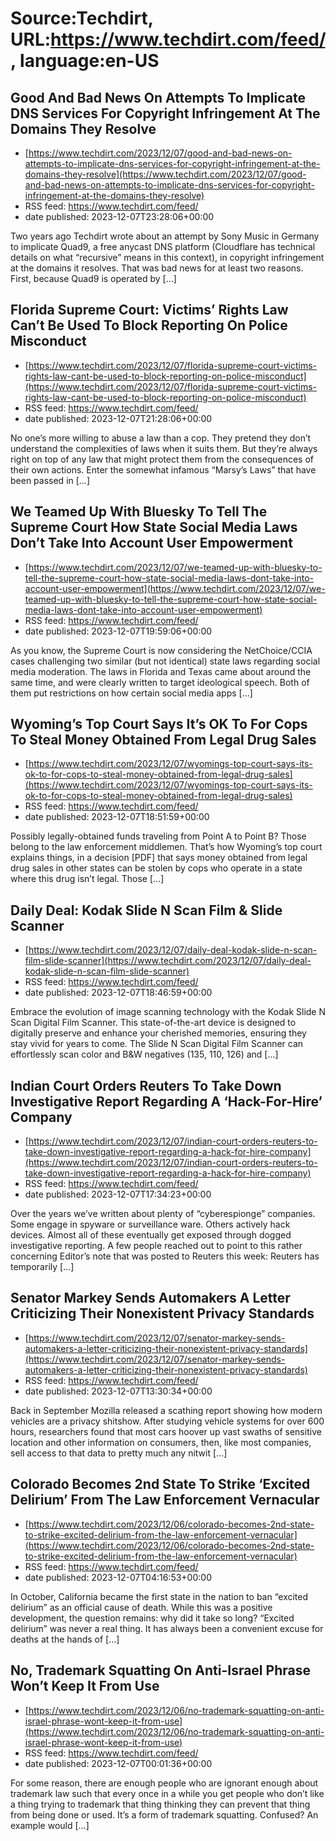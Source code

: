# Source:Techdirt, URL:https://www.techdirt.com/feed/, language:en-US

## Good And Bad News On Attempts To Implicate DNS Services For Copyright Infringement At The Domains They Resolve
 - [https://www.techdirt.com/2023/12/07/good-and-bad-news-on-attempts-to-implicate-dns-services-for-copyright-infringement-at-the-domains-they-resolve](https://www.techdirt.com/2023/12/07/good-and-bad-news-on-attempts-to-implicate-dns-services-for-copyright-infringement-at-the-domains-they-resolve)
 - RSS feed: https://www.techdirt.com/feed/
 - date published: 2023-12-07T23:28:06+00:00

Two years ago Techdirt wrote about an attempt by Sony Music in Germany to implicate Quad9, a free anycast DNS platform (Cloudflare has technical details on what “recursive” means in this context), in copyright infringement at the domains it resolves. That was bad news for at least two reasons. First, because Quad9 is operated by [&#8230;]

## Florida Supreme Court: Victims’ Rights Law Can’t Be Used To Block Reporting On Police Misconduct
 - [https://www.techdirt.com/2023/12/07/florida-supreme-court-victims-rights-law-cant-be-used-to-block-reporting-on-police-misconduct](https://www.techdirt.com/2023/12/07/florida-supreme-court-victims-rights-law-cant-be-used-to-block-reporting-on-police-misconduct)
 - RSS feed: https://www.techdirt.com/feed/
 - date published: 2023-12-07T21:28:06+00:00

No one&#8217;s more willing to abuse a law than a cop. They pretend they don&#8217;t understand the complexities of laws when it suits them. But they&#8217;re always right on top of any law that might protect them from the consequences of their own actions. Enter the somewhat infamous &#8220;Marsy&#8217;s Laws&#8221; that have been passed in [&#8230;]

## We Teamed Up With Bluesky To Tell The Supreme Court How State Social Media Laws Don’t Take Into Account User Empowerment
 - [https://www.techdirt.com/2023/12/07/we-teamed-up-with-bluesky-to-tell-the-supreme-court-how-state-social-media-laws-dont-take-into-account-user-empowerment](https://www.techdirt.com/2023/12/07/we-teamed-up-with-bluesky-to-tell-the-supreme-court-how-state-social-media-laws-dont-take-into-account-user-empowerment)
 - RSS feed: https://www.techdirt.com/feed/
 - date published: 2023-12-07T19:59:06+00:00

As you know, the Supreme Court is now considering the NetChoice/CCIA cases challenging two similar (but not identical) state laws regarding social media moderation. The laws in Florida and Texas came about around the same time, and were clearly written to target ideological speech. Both of them put restrictions on how certain social media apps [&#8230;]

## Wyoming’s Top Court Says It’s OK To For Cops To Steal Money Obtained From Legal Drug Sales
 - [https://www.techdirt.com/2023/12/07/wyomings-top-court-says-its-ok-to-for-cops-to-steal-money-obtained-from-legal-drug-sales](https://www.techdirt.com/2023/12/07/wyomings-top-court-says-its-ok-to-for-cops-to-steal-money-obtained-from-legal-drug-sales)
 - RSS feed: https://www.techdirt.com/feed/
 - date published: 2023-12-07T18:51:59+00:00

Possibly legally-obtained funds traveling from Point A to Point B? Those belong to the law enforcement middlemen. That&#8217;s how Wyoming&#8217;s top court explains things, in a decision [PDF] that says money obtained from legal drug sales in other states can be stolen by cops who operate in a state where this drug isn&#8217;t legal. Those [&#8230;]

## Daily Deal: Kodak Slide N Scan Film & Slide Scanner
 - [https://www.techdirt.com/2023/12/07/daily-deal-kodak-slide-n-scan-film-slide-scanner](https://www.techdirt.com/2023/12/07/daily-deal-kodak-slide-n-scan-film-slide-scanner)
 - RSS feed: https://www.techdirt.com/feed/
 - date published: 2023-12-07T18:46:59+00:00

Embrace the evolution of image scanning technology with the Kodak Slide N Scan Digital Film Scanner. This state-of-the-art device is designed to digitally preserve and enhance your cherished memories, ensuring they stay vivid for years to come. The Slide N Scan Digital Film Scanner can effortlessly scan color and B&#38;W negatives (135, 110, 126) and [&#8230;]

## Indian Court Orders Reuters To Take Down Investigative Report Regarding A ‘Hack-For-Hire’ Company
 - [https://www.techdirt.com/2023/12/07/indian-court-orders-reuters-to-take-down-investigative-report-regarding-a-hack-for-hire-company](https://www.techdirt.com/2023/12/07/indian-court-orders-reuters-to-take-down-investigative-report-regarding-a-hack-for-hire-company)
 - RSS feed: https://www.techdirt.com/feed/
 - date published: 2023-12-07T17:34:23+00:00

Over the years we’ve written about plenty of “cyberespionge” companies. Some engage in spyware or surveillance ware. Others actively hack devices. Almost all of these eventually get exposed through dogged investigative reporting. A few people reached out to point to this rather concerning Editor’s note that was posted to Reuters this week: Reuters has temporarily [&#8230;]

## Senator Markey Sends Automakers A Letter Criticizing Their Nonexistent Privacy Standards
 - [https://www.techdirt.com/2023/12/07/senator-markey-sends-automakers-a-letter-criticizing-their-nonexistent-privacy-standards](https://www.techdirt.com/2023/12/07/senator-markey-sends-automakers-a-letter-criticizing-their-nonexistent-privacy-standards)
 - RSS feed: https://www.techdirt.com/feed/
 - date published: 2023-12-07T13:30:34+00:00

Back in September Mozilla released a scathing report showing how modern vehicles are a privacy shitshow. After studying vehicle systems for over 600 hours, researchers found that most cars hoover up vast swaths of sensitive location and other information on consumers, then, like most companies, sell access to that data to pretty much any nitwit [&#8230;]

## Colorado Becomes 2nd State To Strike ‘Excited Delirium’ From The Law Enforcement Vernacular
 - [https://www.techdirt.com/2023/12/06/colorado-becomes-2nd-state-to-strike-excited-delirium-from-the-law-enforcement-vernacular](https://www.techdirt.com/2023/12/06/colorado-becomes-2nd-state-to-strike-excited-delirium-from-the-law-enforcement-vernacular)
 - RSS feed: https://www.techdirt.com/feed/
 - date published: 2023-12-07T04:16:53+00:00

In October, California became the first state in the nation to ban &#8220;excited delirium&#8221; as an official cause of death. While this was a positive development, the question remains: why did it take so long? &#8220;Excited delirium&#8221; was never a real thing. It has always been a convenient excuse for deaths at the hands of [&#8230;]

## No, Trademark Squatting On Anti-Israel Phrase Won’t Keep It From Use
 - [https://www.techdirt.com/2023/12/06/no-trademark-squatting-on-anti-israel-phrase-wont-keep-it-from-use](https://www.techdirt.com/2023/12/06/no-trademark-squatting-on-anti-israel-phrase-wont-keep-it-from-use)
 - RSS feed: https://www.techdirt.com/feed/
 - date published: 2023-12-07T00:01:36+00:00

For some reason, there are enough people who are ignorant enough about trademark law such that every once in a while you get people who don&#8217;t like a thing trying to trademark that thing thinking they can prevent that thing from being done or used. It&#8217;s a form of trademark squatting. Confused? An example would [&#8230;]

